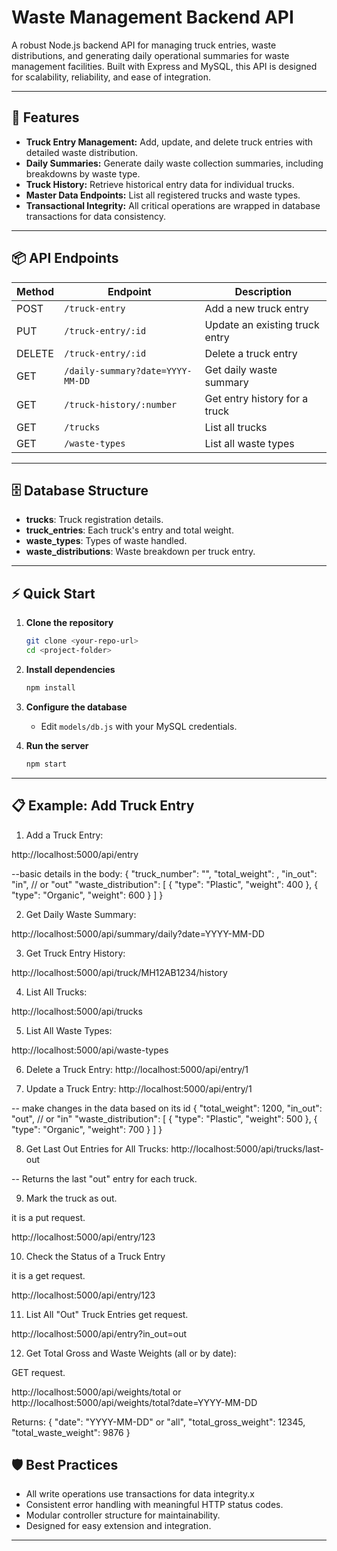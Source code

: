# Waste Management Backend API

A robust Node.js backend API for managing truck entries, waste distributions, and generating daily operational summaries for waste management facilities. Built with Express and MySQL, this API is designed for scalability, reliability, and ease of integration.

---

## 🚀 Features

- **Truck Entry Management:** Add, update, and delete truck entries with detailed waste distribution.
- **Daily Summaries:** Generate daily waste collection summaries, including breakdowns by waste type.
- **Truck History:** Retrieve historical entry data for individual trucks.
- **Master Data Endpoints:** List all registered trucks and waste types.
- **Transactional Integrity:** All critical operations are wrapped in database transactions for data consistency.

---

## 📦 API Endpoints

| Method | Endpoint                               | Description                        |
|--------|----------------------------------------|------------------------------------|
| POST   | `/truck-entry`                         | Add a new truck entry              |
| PUT    | `/truck-entry/:id`                     | Update an existing truck entry     |
| DELETE | `/truck-entry/:id`                     | Delete a truck entry               |
| GET    | `/daily-summary?date=YYYY-MM-DD`       | Get daily waste summary            |
| GET    | `/truck-history/:number`               | Get entry history for a truck      |
| GET    | `/trucks`                              | List all trucks                    |
| GET    | `/waste-types`                         | List all waste types               |

---

## 🗄️ Database Structure

- **trucks**: Truck registration details.
- **truck_entries**: Each truck's entry and total weight.
- **waste_types**: Types of waste handled.
- **waste_distributions**: Waste breakdown per truck entry.

---

## ⚡ Quick Start

1. **Clone the repository**
   ```sh
   git clone <your-repo-url>
   cd <project-folder>
   ```

2. **Install dependencies**
   ```sh
   npm install
   ```

3. **Configure the database**
   - Edit `models/db.js` with your MySQL credentials.

4. **Run the server**
   ```sh
   npm start
   ```

---

## 📋 Example: Add Truck Entry

1. Add a Truck Entry:

http://localhost:5000/api/entry

--basic details in the body:
{
  "truck_number": "",
  "total_weight": ,
  "in_out": "in", // or "out"
  "waste_distribution": [
    { "type": "Plastic", "weight": 400 },
    { "type": "Organic", "weight": 600 }
  ]
}


2. Get Daily Waste Summary:

http://localhost:5000/api/summary/daily?date=YYYY-MM-DD

3. Get Truck Entry History:

http://localhost:5000/api/truck/MH12AB1234/history

4. List All Trucks:

http://localhost:5000/api/trucks

5. List All Waste Types:

http://localhost:5000/api/waste-types


6. Delete a Truck Entry:
http://localhost:5000/api/entry/1


7. Update a Truck Entry:
http://localhost:5000/api/entry/1

-- make changes in the data based on its id
{
  "total_weight": 1200,
  "in_out": "out", // or "in"
  "waste_distribution": [
    { "type": "Plastic", "weight": 500 },
    { "type": "Organic", "weight": 700 }
  ]
}


8. Get Last Out Entries for All Trucks:
http://localhost:5000/api/trucks/last-out

-- Returns the last "out" entry for each truck.

9. Mark the truck as out.

it is a put request.

http://localhost:5000/api/entry/123

10.  Check the Status of a Truck Entry


it is a get request.

http://localhost:5000/api/entry/123

11. List All "Out" Truck Entries
get request.

http://localhost:5000/api/entry?in_out=out

12. Get Total Gross and Waste Weights (all or by date):

GET request.

http://localhost:5000/api/weights/total
or
http://localhost:5000/api/weights/total?date=YYYY-MM-DD

Returns:
{
  "date": "YYYY-MM-DD" or "all",
  "total_gross_weight": 12345,
  "total_waste_weight": 9876
}

## 🛡️ Best Practices

- All write operations use transactions for data integrity.x
- Consistent error handling with meaningful HTTP status codes.
- Modular controller structure for maintainability.
- Designed for easy extension and integration.

---


